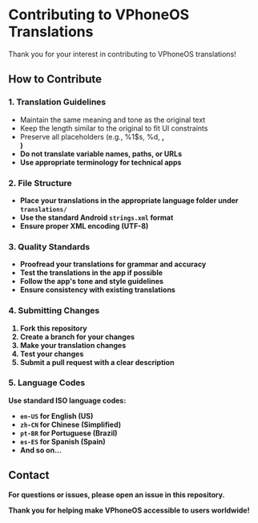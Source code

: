 # Contributing to VPhoneOS Translations

Thank you for your interest in contributing to VPhoneOS translations!

## How to Contribute

### 1. Translation Guidelines

- Maintain the same meaning and tone as the original text
- Keep the length similar to the original to fit UI constraints
- Preserve all placeholders (e.g., %1$s, %d, <b>, <br/>)
- Do not translate variable names, paths, or URLs
- Use appropriate terminology for technical apps

### 2. File Structure

- Place your translations in the appropriate language folder under `translations/`
- Use the standard Android `strings.xml` format
- Ensure proper XML encoding (UTF-8)

### 3. Quality Standards

- Proofread your translations for grammar and accuracy
- Test the translations in the app if possible
- Follow the app's tone and style guidelines
- Ensure consistency with existing translations

### 4. Submitting Changes

1. Fork this repository
2. Create a branch for your changes
3. Make your translation changes
4. Test your changes
5. Submit a pull request with a clear description

### 5. Language Codes

Use standard ISO language codes:
- `en-US` for English (US)
- `zh-CN` for Chinese (Simplified)
- `pt-BR` for Portuguese (Brazil)
- `es-ES` for Spanish (Spain)
- And so on...

## Contact

For questions or issues, please open an issue in this repository.

Thank you for helping make VPhoneOS accessible to users worldwide!
